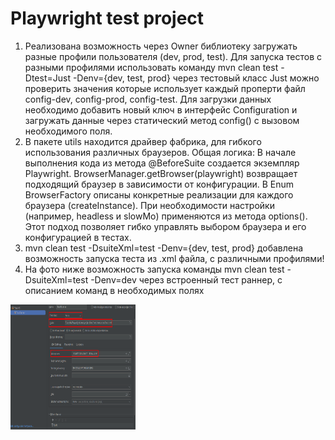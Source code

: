 # Playwright test project
1. Реализована возможность через Owner библиотеку загружать разные профили пользователя (dev, prod, test). Для запуска тестов с разными профилями использовать команду mvn clean test -Dtest=Just -Denv={dev, test, prod} через тестовый класс Just можно проверить значения которые использует каждый проперти файл config-dev, config-prod, config-test. Для загрузки данных необходимо добавить новый ключ в интерфейс Configuration и загружать данные через статический метод config() с вызовом необходимого поля.
2. В пакете utils находится драйвер фабрика, для гибкого использования различных браузеров. 
Общая логика:
   В начале выполнения кода из метода @BeforeSuite создается экземпляр Playwright.
   BrowserManager.getBrowser(playwright) возвращает подходящий браузер в зависимости от конфигурации.
   В Enum BrowserFactory описаны конкретные реализации для каждого браузера (createInstance).
   При необходимости настройки (например, headless и slowMo) применяются из метода options().
   Этот подход позволяет гибко управлять выбором браузера и его конфигурацией в тестах.
3. mvn clean test -DsuiteXml=test -Denv={dev, test, prod} 
добавлена возможность запуска теста из .xml файла, с различными профилями!
4. На фото ниже возможность запуска команды mvn clean test -DsuiteXml=test -Denv=dev через встроенный тест раннер, с описанием команд в необходимых полях

<img src="img.png" alt="Описание изображения" width="200" height="200" />